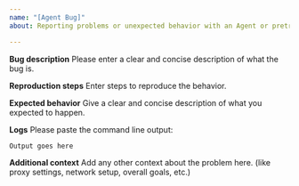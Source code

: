 ```yaml
---
name: "[Agent Bug]"
about: Reporting problems or unexpected behavior with an Agent or pretrained model.

---
```


**Bug description**
Please enter a clear and concise description of what the bug is.

**Reproduction steps**
Enter steps to reproduce the behavior.

**Expected behavior**
Give a clear and concise description of what you expected to happen.

**Logs**
Please paste the command line output:

```
Output goes here
```

**Additional context**
Add any other context about the problem here. (like proxy settings, network setup, overall goals, etc.)
